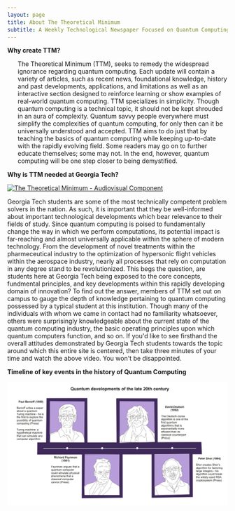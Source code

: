 ```yaml
---
layout: page
title: About The Theoretical Minimum
subtitle: A Weekly Technological Newspaper Focused on Quantum Computing
---
```

**Why create TTM?**
<ul>
The Theoretical Minimum (TTM), seeks to remedy the widespread ignorance regarding quantum computing. Each update will contain a variety of articles, such as recent news, foundational knowledge, history and past developments, applications, and limitations as well as an interactive section designed to reinforce learning or show examples of real-world quantum computing. 
</u1>

<u1>
TTM specializes in simplicity. Though quantum computing is a technical topic, it should not be kept shrouded in an aura of complexity. Quantum savvy people everywhere must simplify the complexities of quantum computing, for only then can it be universally understood and accepted. TTM aims to do just that by teaching the basics of quantum computing while keeping up-to-date with the rapidly evolving field. Some readers may go on to further educate themselves; some may not. In the end, however, quantum computing will be one step closer to being demystified. 
</ul>

**Why is TTM needed at Georgia Tech?**

[![The Theoretical Minimum - Audiovisual Component](https://img.youtube.com/vi/rQyKY60kkMI/0.jpg)](https://www.youtube.com/watch?v=rQyKY60kkMI)

<u1>
Georgia Tech students are some of the most technically competent problem solvers in the nation. As such, it is important that they be well-informed about important technological developments which bear relevance to their fields of study. Since quantum computing is poised to fundamentally change the way in which we perform computations, its potential impact is far-reaching and almost universally applicable within the sphere of modern technology. From the development of novel treatments within the pharmeceutical industry to the optimization of hypersonic flight vehicles within the aerospace industry, nearly all processes that rely on computation in any degree stand to be revolutionized. 
</u1>

<u1>
This begs the question, are students here at Georgia Tech being exposed to the core concepts, fundmental principles, and key developments within this rapidly developing domain of innovation? To find out the answer, members of TTM set out on campus to gauge the depth of knowledge pertaining to quantum computing possessed by a typical student at this institution. Though many of the individuals with whom we came in contact had no familiarity whatsoever, others were surprisingly knowledgeable about the current state of the quantum computing industry, the basic operating principles upon which quantum computers function, and so on. If you'd like to see firsthand the overall attitudes demonstrated by Georgia Tech students towards the topic around which this entire site is centered, then take three minutes of your time and watch the above video. You won't be disappointed.
</u1>

**Timeline of key events in the history of Quantum Computing**

![Research Timeline](/assets/img/The_Theoretical_Minimum.png)
